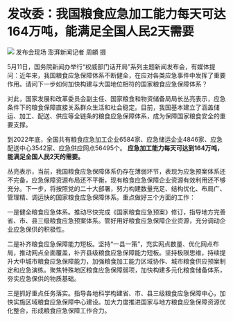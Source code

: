 # 发改委：我国粮食应急加工能力每天可达164万吨，能满足全国人民2天需要

![](https://inews.gtimg.com/om_bt/Oytn-uyL1ZqIMT9RreUSw_JN3y4wyJAcWQmRNWPLZy-zEAA/1000)
发布会现场 澎湃新闻记者 周頔 摄

5月11日，国务院新闻办举行“权威部门话开局”系列主题新闻发布会，有媒体提问：近年来，我国粮食应急保障体系不断健全，在应对各类应急事件中发挥了重要作用。请问下一步如何加快构建与大国地位相符的国家粮食应急保障体系？

对此，国家发展和改革委员会副主任、国家粮食和物资储备局局长丛亮表示，应急条件下的粮食保障直接关系群众生活和社会稳定。目前，我国基本建立了涵盖储运、加工、配送、供应等全链条的粮食应急保障体系，成为保障国家粮食安全的重要支撑。

到2022年底，全国共有粮食应急加工企业6584家、应急储运企业4846家、应急配送中心3542家、应急供应网点56495个。
**应急加工能力每天可达到164万吨，能满足全国人民2天的需要。**

丛亮表示，当前，我国粮食应急保障体系仍存在薄弱环节，表现为应急预案体系还不完备，应急保障资源布局还不平衡，现有粮食应急保障企业资源有效利用还不够充分。下一步，将按照党的二十大部署，努力构建数量充足、结构优化、布局广、管理精、调运快的国家粮食应急保障体系。重点做好三个方面的工作：

一是健全粮食应急体系。推动尽快完成《国家粮食应急预案》修订，指导地方完善省、市、县三级粮食应急预案体系。管好用好粮食应急保障企业资源，充分调动企业应急保供的积极性。

二是补齐粮食应急保障能力短板。坚持“一县一策”，充实网点数量、优化网点布局，推动网点全面覆盖，补齐县级粮食应急保障能力短板。坚持极限思维，持续提升大中城市粮食应急保障能力，加强粮食加工能力区域协作、城市粮食供应预案制定和应急演练。聚焦特殊地区粮食应急保障弱项，加快构建多元化粮食储备体系，夯实应急保供的物质基础。

三是抓好重点任务落实。指导各地科学构建省、市、县三级粮食应急保障中心，加快实施区域粮食应急保障中心建设。加大力度推进国家与地方粮食应急保障资源优化整合，形成粮食应急保障工作合力。

